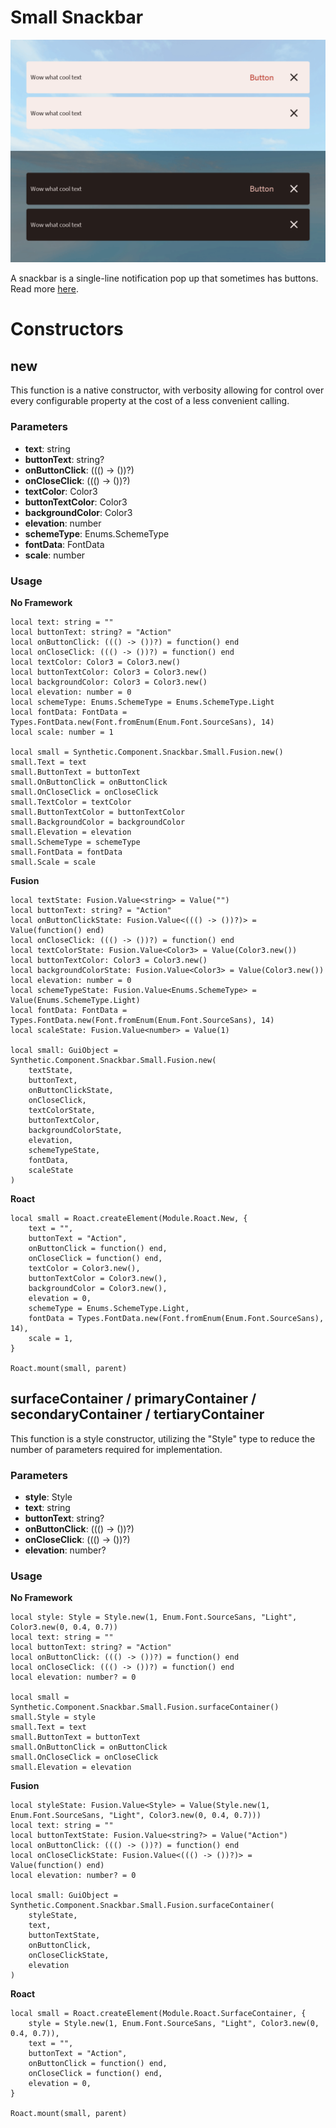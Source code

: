 # Small Snackbar

![Preview](preview.gif)

A snackbar is a single-line notification pop up that sometimes has buttons. Read more [here](https://m3.material.io/components/snackbar/overview).
# Constructors


## new
This function is a native constructor, with verbosity allowing for control over every configurable property at the cost of a less convenient calling.

### Parameters
- **text**: string
- **buttonText**: string?
- **onButtonClick**: ((() -> ())?)
- **onCloseClick**: ((() -> ())?)
- **textColor**: Color3
- **buttonTextColor**: Color3
- **backgroundColor**: Color3
- **elevation**: number
- **schemeType**: Enums.SchemeType
- **fontData**: FontData
- **scale**: number


### Usage

**No Framework**
```luau
local text: string = ""
local buttonText: string? = "Action"
local onButtonClick: ((() -> ())?) = function() end
local onCloseClick: ((() -> ())?) = function() end
local textColor: Color3 = Color3.new()
local buttonTextColor: Color3 = Color3.new()
local backgroundColor: Color3 = Color3.new()
local elevation: number = 0
local schemeType: Enums.SchemeType = Enums.SchemeType.Light
local fontData: FontData = Types.FontData.new(Font.fromEnum(Enum.Font.SourceSans), 14)
local scale: number = 1

local small = Synthetic.Component.Snackbar.Small.Fusion.new()
small.Text = text
small.ButtonText = buttonText
small.OnButtonClick = onButtonClick
small.OnCloseClick = onCloseClick
small.TextColor = textColor
small.ButtonTextColor = buttonTextColor
small.BackgroundColor = backgroundColor
small.Elevation = elevation
small.SchemeType = schemeType
small.FontData = fontData
small.Scale = scale
```

**Fusion**
```luau
local textState: Fusion.Value<string> = Value("")
local buttonText: string? = "Action"
local onButtonClickState: Fusion.Value<((() -> ())?)> = Value(function() end)
local onCloseClick: ((() -> ())?) = function() end
local textColorState: Fusion.Value<Color3> = Value(Color3.new())
local buttonTextColor: Color3 = Color3.new()
local backgroundColorState: Fusion.Value<Color3> = Value(Color3.new())
local elevation: number = 0
local schemeTypeState: Fusion.Value<Enums.SchemeType> = Value(Enums.SchemeType.Light)
local fontData: FontData = Types.FontData.new(Font.fromEnum(Enum.Font.SourceSans), 14)
local scaleState: Fusion.Value<number> = Value(1)

local small: GuiObject = Synthetic.Component.Snackbar.Small.Fusion.new(
	textState,
	buttonText,
	onButtonClickState,
	onCloseClick,
	textColorState,
	buttonTextColor,
	backgroundColorState,
	elevation,
	schemeTypeState,
	fontData,
	scaleState
)
```

**Roact**
```luau
local small = Roact.createElement(Module.Roact.New, {
	text = "",
	buttonText = "Action",
	onButtonClick = function() end,
	onCloseClick = function() end,
	textColor = Color3.new(),
	buttonTextColor = Color3.new(),
	backgroundColor = Color3.new(),
	elevation = 0,
	schemeType = Enums.SchemeType.Light,
	fontData = Types.FontData.new(Font.fromEnum(Enum.Font.SourceSans), 14),
	scale = 1,
}

Roact.mount(small, parent)
```
## surfaceContainer / primaryContainer / secondaryContainer / tertiaryContainer
This function is a style constructor, utilizing the "Style" type to reduce the number of parameters required for implementation.

### Parameters
- **style**: Style
- **text**: string
- **buttonText**: string?
- **onButtonClick**: ((() -> ())?)
- **onCloseClick**: ((() -> ())?)
- **elevation**: number?


### Usage

**No Framework**
```luau
local style: Style = Style.new(1, Enum.Font.SourceSans, "Light", Color3.new(0, 0.4, 0.7))
local text: string = ""
local buttonText: string? = "Action"
local onButtonClick: ((() -> ())?) = function() end
local onCloseClick: ((() -> ())?) = function() end
local elevation: number? = 0

local small = Synthetic.Component.Snackbar.Small.Fusion.surfaceContainer()
small.Style = style
small.Text = text
small.ButtonText = buttonText
small.OnButtonClick = onButtonClick
small.OnCloseClick = onCloseClick
small.Elevation = elevation
```

**Fusion**
```luau
local styleState: Fusion.Value<Style> = Value(Style.new(1, Enum.Font.SourceSans, "Light", Color3.new(0, 0.4, 0.7)))
local text: string = ""
local buttonTextState: Fusion.Value<string?> = Value("Action")
local onButtonClick: ((() -> ())?) = function() end
local onCloseClickState: Fusion.Value<((() -> ())?)> = Value(function() end)
local elevation: number? = 0

local small: GuiObject = Synthetic.Component.Snackbar.Small.Fusion.surfaceContainer(
	styleState,
	text,
	buttonTextState,
	onButtonClick,
	onCloseClickState,
	elevation
)
```

**Roact**
```luau
local small = Roact.createElement(Module.Roact.SurfaceContainer, {
	style = Style.new(1, Enum.Font.SourceSans, "Light", Color3.new(0, 0.4, 0.7)),
	text = "",
	buttonText = "Action",
	onButtonClick = function() end,
	onCloseClick = function() end,
	elevation = 0,
}

Roact.mount(small, parent)
```